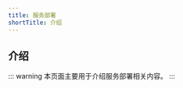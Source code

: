 ```yaml
---
title: 服务部署
shortTitle: 介绍
---
```


## 介绍
::: warning
本页面主要用于介绍服务部署相关内容。
:::
<AutoCatalog base='/technology/deployment' />